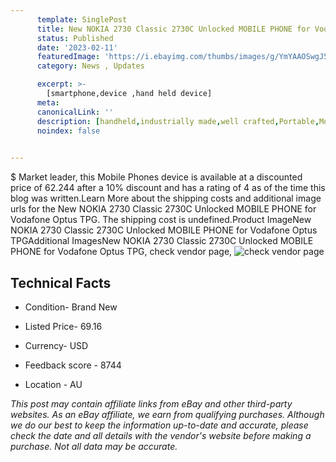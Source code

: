 ```yaml
---
      template: SinglePost
      title: New NOKIA 2730 Classic 2730C Unlocked MOBILE PHONE for Vodafone Optus TPG
      status: Published
      date: '2023-02-11'
      featuredImage: 'https://i.ebayimg.com/thumbs/images/g/YmYAAOSwgJ5gtvno/s-l225.jpg'
      category: News , Updates

      excerpt: >-
        [smartphone,device ,hand held device]
      meta:
      canonicalLink: ''
      description: [handheld,industrially made,well crafted,Portable,Mobile,Compact,Convenient,Lightweight,Maneuverable,Man-portable,Miniature,Carriable,Hand-held,Light,Holdable,Transportable,Mobile device,Pocket-sized,On-the-go,Wireless,Cordless,Compact size,Convenient size, smartphone,device ,hand held device]
      noindex: false

        
---
```

$
    Market leader, this Mobile Phones device is available at a discounted price of 62.244 after a 10% discount and has a rating of 4 as of the time this blog was written.Learn More about the shipping costs and additional image urls for the New NOKIA 2730 Classic 2730C Unlocked MOBILE PHONE for Vodafone Optus TPG. The shipping cost is undefined.Product ImageNew NOKIA 2730 Classic 2730C Unlocked MOBILE PHONE for Vodafone Optus TPGAdditional ImagesNew NOKIA 2730 Classic 2730C Unlocked MOBILE PHONE for Vodafone Optus TPG, check vendor page, ![check vendor page](https://origin-galleryplus.ebayimg.com/ws/web/132067649403_2_0_1/225x225.jpg,https://origin-galleryplus.ebayimg.com/ws/web/132067649403_3_0_1/225x225.jpg,https://origin-galleryplus.ebayimg.com/ws/web/132067649403_4_0_1/225x225.jpg,https://origin-galleryplus.ebayimg.com/ws/web/132067649403_5_0_1/225x225.jpg,https://origin-galleryplus.ebayimg.com/ws/web/132067649403_6_0_1/225x225.jpg,https://origin-galleryplus.ebayimg.com/ws/web/132067649403_7_0_1/225x225.jpg)
    
    

 ## Technical Facts 



     
      

 - Condition- Brand New 


      

 - Listed Price- 69.16 


      

 - Currency- USD 


      

 - Feedback score - 8744 


      

 - Location - AU 


      
      

 *_This post may contain affiliate links from eBay and other third-party websites. As an eBay affiliate, we earn from qualifying purchases. Although we do our best to keep the information up-to-date and accurate, please check the date and all details with the vendor's website before making a purchase. Not all data may be accurate._*



    
    
    
    
    